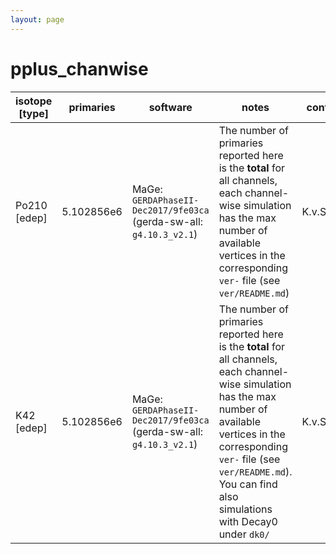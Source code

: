 ```yaml
---
layout: page
---
```


# pplus_chanwise

| isotope [type] | primaries | software | notes | contact |
| -- | -- | -- | -- | -- |
| Po210 [edep] | 5.102856e6 | MaGe: `GERDAPhaseII-Dec2017/9fe03ca` (gerda-sw-all: `g4.10.3_v2.1`) | The number of primaries reported here is the **total** for all channels, each channel-wise simulation has the max number of available vertices in the corresponding `ver-` file (see `ver/README.md`) | K.v.Sturm |
| K42 [edep] | 5.102856e6 | MaGe: `GERDAPhaseII-Dec2017/9fe03ca` (gerda-sw-all: `g4.10.3_v2.1`) | The number of primaries reported here is the **total** for all channels, each channel-wise simulation has the max number of available vertices in the corresponding `ver-` file (see `ver/README.md`). You can find also simulations with Decay0 under `dk0/` | K.v.Sturm |
